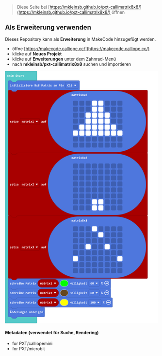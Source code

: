 
> Diese Seite bei [https://mkleinsb.github.io/pxt-callimatrix8x8/](https://mkleinsb.github.io/pxt-callimatrix8x8/) öffnen

## Als Erweiterung verwenden

Dieses Repository kann als **Erweiterung** in MakeCode hinzugefügt werden.

* öffne [https://makecode.calliope.cc/](https://makecode.calliope.cc/)
* klicke auf **Neues Projekt**
* klicke auf **Erweiterungen** unter dem Zahnrad-Menü
* nach **mkleinsb/pxt-callimatrix8x8** suchen und importieren

![Eine gerenderte Ansicht der Blöcke](https://github.com/mkleinsb/pxt-callimatrix8x8/raw/master/1.png)

#### Metadaten (verwendet für Suche, Rendering)

* for PXT/calliopemini
* for PXT/microbit
